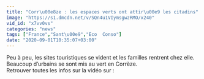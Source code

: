 ```yaml
---
title: "Corr\u00e8ze : les espaces verts ont attir\u00e9 les citadins"
image: "https://s1.dmcdn.net/v/SQn4u1VIymsgwzRMO/x240"
vid_id: "x7vv0vs"
categories: "news"
tags: ["France","Sant\u00e9","Eco  Conso"]
date: "2020-09-01T10:35:07+03:00"
---
```

Peu à peu, les sites touristiques se vident et les familles rentrent chez elle. Beaucoup d’urbains se sont mis au vert en Corrèze.  <br>Retrouver toutes les infos sur la vidéo sur : 
